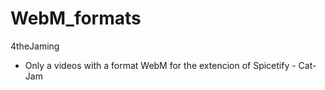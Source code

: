 # WebM_formats
4theJaming

- Only a videos with a format WebM for the extencion of Spicetify - Cat-Jam
